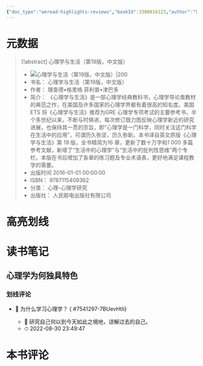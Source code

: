 ```yaml
---
{"doc_type":"weread-highlights-reviews","bookId":3300014123,"author":"理查德•格里格 菲利普•津巴多","cover":"https://weread-1258476243.file.myqcloud.com/weread/cover/23/3300014123/t7_3300014123.jpg","reviewCount":1,"noteCount":0,"isbn":9787115409362,"category":"心理-心理学研究","lastReadDate":"2022-08-30","dg-publish":true,"permalink":"/00inbox/weread/心理学与生活（第19版，中文版）-理查德•格里格 菲利普•津巴多/","dgPassFrontmatter":true,"created":"","updated":""}
---
```


# 元数据
> [!abstract] 心理学与生活（第19版，中文版）
> - ![ 心理学与生活（第19版，中文版）|200](https://weread-1258476243.file.myqcloud.com/weread/cover/23/3300014123/t7_3300014123.jpg)
> - 书名： 心理学与生活（第19版，中文版）
> - 作者： 理查德•格里格 菲利普•津巴多
> - 简介： 《心理学与生活》是一部心理学经典教科书，心理学导论类教材的典范之作，在美国及许多国家的心理学界都有着很高的知名度。美国ETS 将《心理学与生活》推荐为GRE 心理学专项考试的主要参考书，半个多世纪以来，不断与时俱进，每次修订既力图反映心理学新近的研究进展，也保持其一贯的宗旨，即“心理学是一门科学，同时关注这门科学在生活中的应用”，可谓历久弥坚，历久弥新。本书译自英文原版《心理学与生活》第 19 版，全书精简为16 章，更新了数十万字和1 000 多篇参考文献，新增了“生活中的心理学”与“生活中的批判性思维”两个专栏，本版在书后增加了各章的练习题及专业术语表，更好地满足课程教学的需要。
> - 出版时间 2016-01-01 00:00:00
> - ISBN： 9787115409362
> - 分类： 心理-心理学研究
> - 出版社： 人民邮电出版社有限公司

# 高亮划线

# 读书笔记

## 心理学为何独具特色

### 划线评论
- 📌 为什么学习心理学？ 
{ #7541297-7BUevHtIi}

    - 💭 研究自己何以到今天如此之境地，谅解过去的自己。
    - ⏱ 2022-08-30 23:49:47
   
# 本书评论
